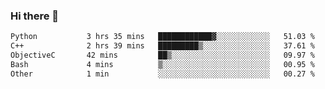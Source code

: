 ### Hi there 👋

<!--START_SECTION:waka-->

```txt
Python           3 hrs 35 mins   ████████████▓░░░░░░░░░░░░   51.03 %
C++              2 hrs 39 mins   █████████▒░░░░░░░░░░░░░░░   37.61 %
ObjectiveC       42 mins         ██▒░░░░░░░░░░░░░░░░░░░░░░   09.97 %
Bash             4 mins          ▒░░░░░░░░░░░░░░░░░░░░░░░░   00.95 %
Other            1 min           ░░░░░░░░░░░░░░░░░░░░░░░░░   00.27 %
```

<!--END_SECTION:waka-->
